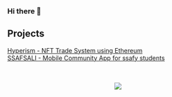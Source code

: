 ### Hi there 👋

<!--
**leehyunk6310/leehyunk6310** is a ✨ _special_ ✨ repository because its `README.md` (this file) appears on your GitHub profile.

Here are some ideas to get you started:

- 🔭 I’m currently working on ...
- 🌱 I’m currently learning ...
- 👯 I’m looking to collaborate on ...
- 🤔 I’m looking for help with ...
- 💬 Ask me about ...
- 📫 How to reach me: ...
- 😄 Pronouns: ...
- ⚡ Fun fact: ...
-->

## Projects
[Hyperism - NFT Trade System using Ethereum](https://github.com/Hyperism/hyperism)
<br>
[SSAFSALI - Mobile Community App for ssafy students](https://www.canva.com/design/DAFklX_OjxI/KXGVJhlodbdJlQT36UwemQ/edit?analyticsCorrelationId=b0d43c3e-215b-4772-a1c9-df46d3dc3c5a)

<p align="center">
    <br><br>
    <a href="https://velog.io/@k_hyun">
        <img src="https://img.shields.io/badge/Velog-white?style=round&logo=Velog&logoColor=#20C997"/>
    </a>
</p>

 

